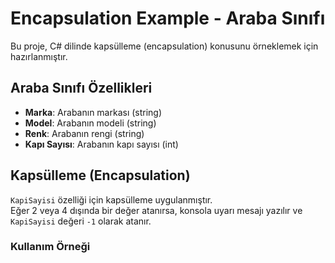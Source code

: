 # Encapsulation Example - Araba Sınıfı

Bu proje, C# dilinde kapsülleme (encapsulation) konusunu örneklemek için hazırlanmıştır.

## Araba Sınıfı Özellikleri

- **Marka**: Arabanın markası (string)
- **Model**: Arabanın modeli (string)
- **Renk**: Arabanın rengi (string)
- **Kapı Sayısı**: Arabanın kapı sayısı (int)

## Kapsülleme (Encapsulation)

`KapiSayisi` özelliği için kapsülleme uygulanmıştır.  
Eğer 2 veya 4 dışında bir değer atanırsa, konsola uyarı mesajı yazılır ve `KapiSayisi` değeri `-1` olarak atanır.

### Kullanım Örneği
